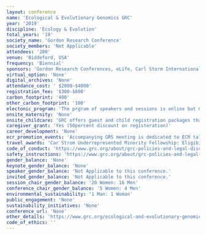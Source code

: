 ```yaml
---
layout: conference 
name: 'Ecological & Evolutionary Genomics GRC'
year: '2019'
discipline: 'Ecology & Evolution'
total_years: '10'
society_name: 'Gordon Research Conference'
society_members: 'Not Applicable'
attendees: '200'
venue: 'Biddeford, USA'
frequency: 'Biennial'
sponsors: 'Gordon Research Conferences, eLife, Carl Storm International Diversity Fellowship Program, Universite Laval, Carl Storm Underrepresented Minority Fellowship Program, Cell Press, Wiley, IBIS, PROTEO'
virtual_option: 'None'
digital_archives: 'None'
attendance_cost: ' $2000-$4000'
registration_fee: '$300-$600'
carbon_footprint: '400'
other_carbon_footprint: '100'
electonic_program: 'The prgram of speakers and sessions is online but Gordon research conferences refrain from making the book of abstracts available online.'
onsite_maternity: 'None'
onsite_childcare: 'GRC offers guest and child registration packages that allow guests to share your accommodations and join you at meals. Children under 4-years-old are free of charge and children ages 4-12 receive a 50percent discount.'
caregiver_grant: 'Yes (50percent discount on registeration)'
career_development: 'None'
ecr_promotion_events: 'Accompanying GRS meeting is dedicated to ECR talks only. '
travel_awards: 'Car Strom Underrepresented Minority Fellowship: Eligibility: must be: Graduate student, postdoc, faculty or research scientist, Hispanic or Latino, American Indian or Alaska Native, Black or African American, Native Hawaiian or Other Pacific Islander, U.S. Citizen or permanent resident with a Green Card, Currently working at a U.S. institution, Is attending a GRC for the first time'
code_of_conduct: 'https://www.grc.org/about/grc-policies-and-legal-disclaimers/'
safety_instructions: 'https://www.grc.org/about/grc-policies-and-legal-disclaimers/'
gender_balance: 'None'
keynote_gender_balance: 'None'
speaker_gender_balance: 'Not Applicable to this conference.'
invited_gender_balance: 'Not Applicable to this conference.'
session_chair_gender_balance: '20 Women: 16 Men'
conference_chair_gender_balance: '5 Women: 4 Men'
environmental_sustainability: '1 Man: 1 Woman'
public_engagement: 'None'
sustainability_initiatives: 'None'
conference_url: 'None'
other_details: 'https://www.grc.org/ecological-and-evolutionary-genomics-conference/2019/'
code_of_ethics: ''
---
```

